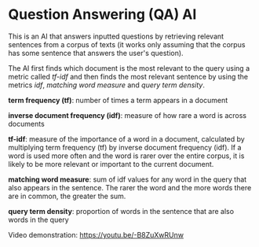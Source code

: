 # Question Answering (QA) AI

This is an AI that answers inputted questions by retrieving relevant sentences from a corpus of texts (it works only assuming that the corpus has some sentence that answers the user's question). 

The AI first finds which document is the most relevant to the query using a metric called *tf-idf* and then finds the most relevant sentence by using the metrics *idf*, *matching word measure* and *query term density*. 

**term frequency (tf)**: number of times a term appears in a document

**inverse document frequency (idf)**: measure of how rare a word is across documents

**tf-idf**: measure of the importance of a word in a document, calculated by multiplying term frequency (tf) by inverse document frequency (idf). If a word is used more often and the word is rarer over the entire corpus, it is likely to be more relevant or important to the current document. 

**matching word measure**: sum of idf values for any word in the query that also appears in the sentence. The rarer the word and the more words there are in common, the greater the sum. 

**query term density**: proportion of words in the sentence that are also words in the query

Video demonstration: https://youtu.be/-B8ZuXwRUnw

